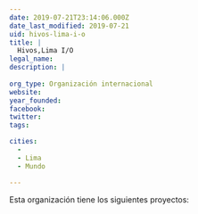 ```yaml
---
date: 2019-07-21T23:14:06.000Z
date_last_modified: 2019-07-21
uid: hivos-lima-i-o
title: |
  Hivos,Lima I/O
legal_name: 
description: |
  
org_type: Organización internacional
website: 
year_founded: 
facebook: 
twitter: 
tags:

cities: 
  - 
  - Lima
  - Mundo

---
```


Esta organización tiene los siguientes proyectos:


